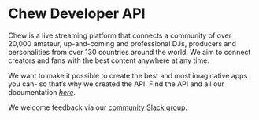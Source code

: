 # Chew Developer API

Chew is a live streaming platform that connects a community of over 20,000 amateur, up-and-coming and professional DJs, producers and personalities from over 130 countries around the world. We aim to connect creators and fans with the best content anywhere at any time.

We want to make it possible to create the best and most imaginative apps you can- so that’s why we created the API. Find the API and all our documentation *[here](http://api.chew.tv)*.

We welcome feedback via our [community Slack group](http://slack.chew.tv).
